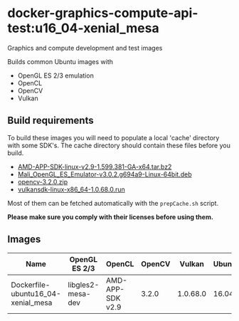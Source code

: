 # docker-graphics-compute-api-test:u16_04-xenial_mesa

Graphics and compute development and test images

Builds common Ubuntu images with 
* OpenGL ES 2/3 emulation
* OpenCL
* OpenCV
* Vulkan

## Build requirements
To build these images you will need to populate a local 'cache' directory with some SDK's.
The cache directory should contain these files before you build.

* [AMD-APP-SDK-linux-v2.9-1.599.381-GA-x64.tar.bz2](https://developer.amd.com/amd-accelerated-parallel-processing-app-sdk/)
* [Mali_OpenGL_ES_Emulator-v3.0.2.g694a9-Linux-64bit.deb](https://developer.arm.com/products/software-development-tools/graphics-development-tools/opengl-es-emulator/downloads)
* [opencv-3.2.0.zip](https://opencv.org/releases.html)
* [vulkansdk-linux-x86_64-1.0.68.0.run](https://vulkan.lunarg.com/sdk/home#linux)

Most of them can be fetched automatically with the ```prepCache.sh``` script.

**Please make sure you comply with their licenses before using them.**


## Images

| Name                               | OpenGL ES 2/3                 | OpenCL           | OpenCV | Vulkan   | Ubuntu | GCC  |
|------------------------------------|-------------------------------|------------------|--------|----------|--------|------|
| Dockerfile-ubuntu16_04-xenial_mesa | libgles2-mesa-dev             | AMD-APP-SDK v2.9 | 3.2.0  | 1.0.68.0 | 16.04  | 5.4+ |
